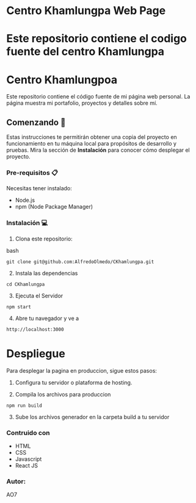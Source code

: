 # Centro Khamlungpa Web Page

# Este repositorio contiene el codigo fuente del centro Khamlungpa

# Centro Khamlungpoa

Este repositorio contiene el código fuente de mi página web personal. La página muestra mi portafolio, proyectos y detalles sobre mí.

## Comenzando 🚀

Estas instrucciones te permitirán obtener una copia del proyecto en funcionamiento en tu máquina local para propósitos de desarrollo y pruebas. Mira la sección de **Instalación** para conocer cómo desplegar el proyecto.

### Pre-requisitos 📋

Necesitas tener instalado:

- Node.js
- npm (Node Package Manager)

### Instalación 💻

1. Clona este repositorio:

bash
```
git clone git@github.com:AlfredoOlmedo/CKhamlungpa.git
```

2. Instala las dependencias
```
cd CKhamlungpa
```

3. Ejecuta el Servidor
```
npm start
```

4. Abre tu navegador y ve a 
```
http://localhost:3000
```

# Despliegue

Para desplegar la pagina en produccion, sigue estos pasos:

1. Configura tu servidor o plataforma de hosting.

2. Compila los archivos para produccion
```
npm run build
```

3. Sube los archivos generador en la carpeta build a tu servidor

### Contruido con
- HTML
- CSS
- Javascript
- React JS

### Autor:
AO7


